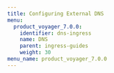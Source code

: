 ```yaml
---
title: Configuring External DNS
menu:
  product_voyager_7.0.0:
    identifier: dns-ingress
    name: DNS
    parent: ingress-guides
    weight: 30
menu_name: product_voyager_7.0.0
---
```


